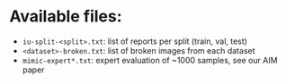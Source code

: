 # Available files:

* `iu-split-<split>.txt`: list of reports per split (train, val, test)
* `<dataset>-broken.txt`: list of broken images from each dataset
* `mimic-expert*.txt`: expert evaluation of ~1000 samples, see our AIM paper